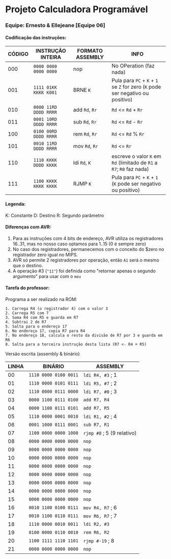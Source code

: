 # Projeto Calculadora Programável
### Equipe: Ernesto & Ellejeane [Equipe 06]

#### Codificação das instruções:

CÓDIGO | INSTRUÇÃO INTEIRA | FORMATO ASSEMBLY | INFO
-- | -- | -- | --
000 | `0000 0000 0000 0000` | nop | No OPeration (faz nada)
001 | `1111 01KK KKKK K001` | BRNE `K` | Pula para `PC` + `K` + `1` se `Z` for zero (`K` pode ser negativo ou positivo)
010 | `0000 11RD DDDD RRRR` | add `Rd`, `Rr` | `Rd` <= `Rd` + `Rr`
011 | `0001 10RD DDDD RRRR` | sub `Rd`, `Rr` | `Rd` <= `Rd` - `Rr`
100 | `0100 00RD DDDD RRRR` | rem `Rd`, `Rr` | `Rd` <= `Rd` % `Rr`
101 | `0010 11RD DDDD RRRR` | mov `Rd`, `Rr` | `Rd` <= `Rr`
110 | `1110 KKKK DDDD KKKK` | ldi `Rd`, `K` | escreve o valor `K` em `Rd` (limitado de `R1` a `R7`; `R0` faz nada)
111 | `1100 KKKK KKKK KKKK` | RJMP `K` | Pula para `PC` + `K` + `1` (`K` pode ser negativo ou positivo)

#### Legenda:
K: Constante 
D: Destino
R: Segundo parâmetro

#### Diferenças com AVR:
1. Para as instruções com 4 bits de endereço, AVR utiliza os registradores 16..31, mas no nosso caso optamos para 1..15 (0 é sempre zero)
2. No caso dos registradores, permanecemos com o conceito do $zero no registrador zero igual no MIPS.
3. AVR só permite 2 registradores por operação, então `A1` será o mesmo que o destino.
4. A operação #3 (`"11"`) foi definida como "retornar apenas o segundo argumento" para usar com o `mov`

#### Tarefa do professor:

Programa a ser realizado na ROM:

```
1. Carrega R4 (o registrador 4) com o valor 3
2. Carrega R5 com 7
3. Soma R4 com R5 e guarda em R7
4. Subtrai 2 de R7
5. Salta para o endereço 17
6. No endereço 17, copia R7 para R4
7. No endereço 18, calcula o resto da divisão de R7 por 3 e guarda em R6
8. Salta para a terceira instrução desta lista (R7 <- R4 + R5)
```

Versão escrita (assembly & binário)

LINHA | BINÁRIO | ASSEMBLY
-- | -- | --
00 | `1110 0000 0100 0011` | `ldi R4, #3` ; 1
01 | `1110 0000 0101 0111` | `ldi R5, #7` ; 2
02 | `1110 0000 0111 0000` | `ldi R7, #0` ; 3
03 | `0000 1100 0111 0100` | `add R7, R4`
04 | `0000 1100 0111 0101` | `add R7, R5`
05 | `1110 0000 0001 0010` | `ldi R1, #2` ; 4
06 | `0001 1000 0111 0001` | `sub R7, R1`
07 | `1100 0000 0000 1000` | `rjmp #8` ; 5 (9 relativo)
08 | `0000 0000 0000 0000` | `nop`
09 | `0000 0000 0000 0000` | `nop`
10 | `0000 0000 0000 0000` | `nop`
11 | `0000 0000 0000 0000` | `nop`
12 | `0000 0000 0000 0000` | `nop`
13 | `0000 0000 0000 0000` | `nop`
14 | `0000 0000 0000 0000` | `nop`
15 | `0000 0000 0000 0000` | `nop`
16 | `0010 1100 0100 0111` | `mov R4, R7` ; 6
17 | `0010 1100 0110 0111` | `mov R6, R7` ; 7
18 | `1110 0000 0010 0011` | `ldi R2, #3`
19 | `0100 0000 0110 0010` | `rem R6, R2`
20 | `1100 1111 1110 1101` | `rjmp #-19` ; 8
21 | `0000 0000 0000 0000` | `nop`